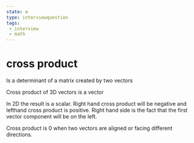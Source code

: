 ```yaml
---
state: ⚙️
type: interviewquestion
tags:
 - interview 
 - math 
---
```

# cross product



Is a determinant of a matrix created by two vectors

Cross product of 3D vectors is a vector

In 2D the result is a scalar. Right hand cross product will be negative and lefthand cross product is positive.
Right hand side is the fact that the first vector component will be on the left.

Cross product is 0 when two vectors are aligned or facing different directions.